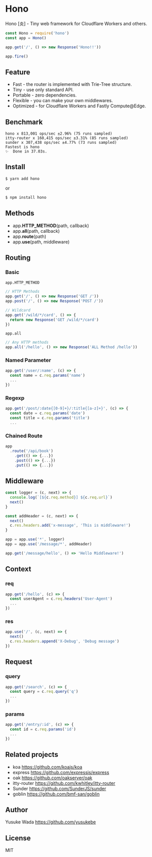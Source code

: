 # Hono

Hono [炎] - Tiny web framework for Cloudflare Workers and others.

```js
const Hono = require('hono')
const app = Hono()

app.get('/', () => new Response('Hono!!'))

app.fire()
```

## Feature

- Fast - the router is implemented with Trie-Tree structure.
- Tiny - use only standard API.
- Portable - zero dependencies.
- Flexible - you can make your own middlewares.
- Optimized - for Cloudflare Workers and Fastly Compute@Edge.

## Benchmark

```
hono x 813,001 ops/sec ±2.96% (75 runs sampled)
itty-router x 160,415 ops/sec ±3.31% (85 runs sampled)
sunder x 307,438 ops/sec ±4.77% (73 runs sampled)
Fastest is hono
✨  Done in 37.03s.
```

## Install

```
$ yarn add hono
```

or

```sh
$ npm install hono
```

## Methods

- app.**HTTP_METHOD**(path, callback)
- app.**all**(path, callback)
- app.**route**(path)
- app.**use**(path, middleware)

## Routing

### Basic

`app.HTTP_METHOD`

```js
// HTTP Methods
app.get('/', () => new Response('GET /'))
app.post('/', () => new Response('POST /'))

// Wildcard
app.get('/wild/*/card', () => {
  return new Response('GET /wild/*/card')
})
```

`app.all`

```js
// Any HTTP methods
app.all('/hello', () => new Response('ALL Method /hello'))
```

### Named Parameter

```js
app.get('/user/:name', (c) => {
  const name = c.req.params('name')
  ...
})
```

### Regexp

```js
app.get('/post/:date{[0-9]+}/:title{[a-z]+}', (c) => {
  const date = c.req.params('date')
  const title = c.req.params('title')
  ...
```

### Chained Route

```js
app
  .route('/api/book')
    .get(() => {...})
    .post(() => {...})
    .put(() => {...})
```

## Middleware

```js
const logger = (c, next) => {
  console.log(`[${c.req.method}] ${c.req.url}`)
  next()
}

const addHeader = (c, next) => {
  next()
  c.res.headers.add('x-message', 'This is middleware!')
}

app = app.use('*', logger)
app = app.use('/message/*', addHeader)

app.get('/message/hello', () => 'Hello Middleware!')
```

## Context

### req

```js
app.get('/hello', (c) => {
  const userAgent = c.req.headers('User-Agent')
  ...
})
```

### res

```js
app.use('/', (c, next) => {
  next()
  c.res.headers.append('X-Debug', 'Debug message')
})
```

## Request

### query

```js
app.get('/search', (c) => {
  const query = c.req.query('q')
  ...
})
```

### params

```js
app.get('/entry/:id', (c) => {
  const id = c.req.params('id')
  ...
})
```

## Related projects

- koa <https://github.com/koajs/koa>
- express <https://github.com/expressjs/express>
- oak <https://github.com/oakserver/oak>
- itty-router <https://github.com/kwhitley/itty-router>
- Sunder <https://github.com/SunderJS/sunder>
- goblin <https://github.com/bmf-san/goblin>

## Author

Yusuke Wada <https://github.com/yusukebe>

## License

MIT
